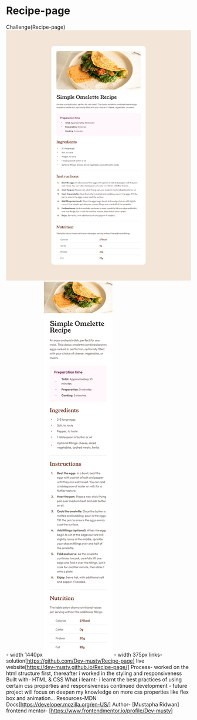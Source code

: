# Recipe-page
Challenge(Recipe-page)
![alt text](desktop-design.jpg) - width 1440px
![alt text](mobile-design.jpg) - width 375px
links- solution[https://github.com/Dev-musty/Recipe-page]
       live website[https://dev-musty.github.io/Recipe-page/]
Process- worked on the html structure first, thereafter i worked in the styling and responsiveness
Built with- HTML & CSS
What i learnt- i learnt the best practices of using certain css properties and responsiveness
continued development -  future project will focus on deepen my knowledge on more css properties like flex box and animation... 
Resources-MDN Docs[https://developer.mozilla.org/en-US/]
Author- [Mustapha Ridwan]
frontend mentor- [https://www.frontendmentor.io/profile/Dev-musty]

